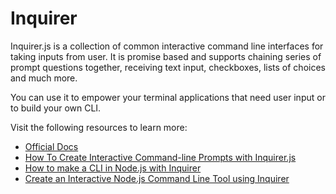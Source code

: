 # Inquirer

Inquirer.js is a collection of common interactive command line interfaces for taking inputs from user.
It is promise based and supports chaining series of prompt questions together, receiving text input, checkboxes, lists of choices and much more.

You can use it to empower your terminal applications that need user input or to build your own CLI.

Visit the following resources to learn more:

- [Official Docs](https://github.com/SBoudrias/Inquirer.js#readme)
- [How To Create Interactive Command-line Prompts with Inquirer.js](https://www.digitalocean.com/community/tutorials/nodejs-interactive-command-line-prompts)
- [How to make a CLI in Node.js with Inquirer](https://www.youtube.com/watch?v=0xjfkl9nODQ)
- [Create an Interactive Node.js Command Line Tool using Inquirer](https://egghead.io/lessons/node-js-create-an-interactive-node-js-command-line-tool-using-inquirer)

